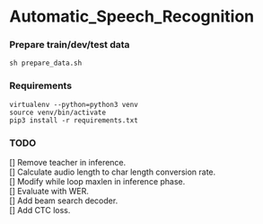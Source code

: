# Automatic_Speech_Recognition

### Prepare train/dev/test data
```
sh prepare_data.sh
```

### Requirements
```
virtualenv --python=python3 venv
source venv/bin/activate
pip3 install -r requirements.txt
```

### TODO
[] Remove teacher in inference.  
[] Calculate audio length to char length conversion rate.  
[] Modify while loop maxlen in inference phase.  
[] Evaluate with WER.  
[] Add beam search decoder.  
[] Add CTC loss.
